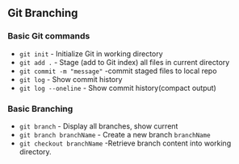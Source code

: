 ## Git Branching


### Basic Git commands

* `git init` - Initialize Git in working directory
* `git add .` - Stage (add to Git index) all files in
current directory
* `git commit -m "message"` -commit staged files to local repo
* `git log` - Show commit history
* `git log --oneline` - Show commit history(compact output)


### Basic Branching
* `git branch` - Display all branches, show current
* `git branch branchName` - Create a new branch `branchName`
* `git checkout branchName` -Retrieve branch content into
working directory.
